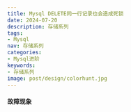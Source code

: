 ```yaml
---
title: Mysql DELETE同一行记录也会造成死锁
date: 2024-07-20
description: 存储系列
tags:
- Mysql
nav: 存储系列
categories:
- Mysql进阶
keywords:
- 存储系列
image: post/design/colorhunt.jpg
---
```


#### 故障现象

